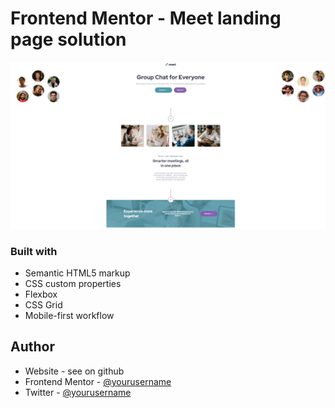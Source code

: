 # Frontend Mentor - Meet landing page solution



![](./landingpage.png)


### Built with

- Semantic HTML5 markup
- CSS custom properties
- Flexbox
- CSS Grid
- Mobile-first workflow




## Author

- Website - see on github
- Frontend Mentor - [@yourusername](https://www.frontendmentor.io/profile/omwanzak)
- Twitter - [@yourusername](https://www.twitter.com/omwanzak)


